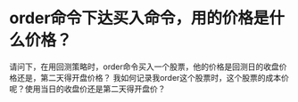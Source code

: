 # order命令下达买入命令，用的价格是什么价格？

请问下，在用回测策略时，order命令买入一个股票，他的价格是回测日的收盘价格还是，第二天得开盘价格？
我如何记录我order这个股票时，这个股票的成本价呢？使用当日的收盘价还是第二天得开盘价？